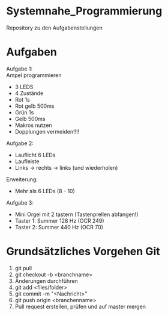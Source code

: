 # Systemnahe_Programmierung
Repository zu den Aufgabenstellungen

# Aufgaben
Aufgabe 1:<br>
Ampel programmieren
- 3 LEDS
- 4 Zustände
- Rot 1s
- Rot gelb 500ms
- Grün 1s
- Gelb 500ms
- Makros nutzen
- Dopplungen vermeiden!!!!

Aufgabe 2:
- Lauflicht 6 LEDs
- Laufleiste 
- Links → rechts → links (und wiederholen)

Erweiterung:
- Mehr als 6 LEDs (8 - 10)

Aufgabe 3:
- Mini Orgel mit 2 tastern (Tastenprellen abfangen!)
- Taster 1: Summer 128 Hz (OCR 249)
- Taster 2: Summer 440 Hz (OCR 70)

# Grundsätzliches Vorgehen Git
1. git pull
2. git checkout -b \<branchname>
3. Änderungen durchführen
4. git add <files/folder>
5. git commit -m "\<Nachricht>"
6. git push origin \<branchenname>
7. Pull request erstellen, prüfen und auf master mergen
